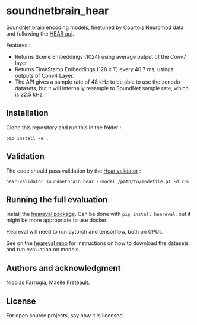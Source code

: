 # soundnetbrain_hear

[SoundNet](http://soundnet.csail.mit.edu/) brain encoding models, finetuned by Courtois Neuromod data and following the [HEAR api](https://neuralaudio.ai/hear2021-rules.html#common-api).

Features : 
- Returns Scene Embeddings (1024) using average output of the Conv7 layer
- Returns TimeStamp Embeddings (128 x T) every 40.7 ms, usings outputs of Conv4 Layer.
- The API gives a sample rate of 48 kHz to be able to use the zenodo datasets, but it will internally resample to SoundNet sample rate, which is 22.5 kHz. 

## Installation

Clone this repository and run this in the folder : 

`pip install -e .`

## Validation 

The code should pass validation by the [Hear validator](https://github.com/neuralaudio/hear-validator) : 

`hear-validator soundnetbrain_hear --model /path/to/modefile.pt -d cpu`

## Running the full evaluation 

Install the [heareval package](https://github.com/neuralaudio/hear-eval-kit). Can be done with `pip install heareval`, but it might be more appropriate to use docker. 

Heareval will need to run pytorch and tensorflow, both on GPUs. 

See on the [heareval repo](https://github.com/neuralaudio/hear-eval-kit) for instructions on how to download the datasets and run evaluation on models.

## Authors and acknowledgment
Nicolas Farrugia, Maëlle Freteault. 

## License
For open source projects, say how it is licensed.